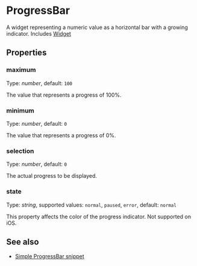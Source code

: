 # ProgressBar

A widget representing a numeric value as a horizontal bar with a growing indicator.
Includes [Widget](Widget.md)

## Properties

### maximum

Type: *number*, default: `100`

The value that represents a progress of 100%.

### minimum

Type: *number*, default: `0`

The value that represents a progress of 0%.

### selection

Type: *number*, default: `0`

The actual progress to be displayed.

### state

Type: *string*, supported values: `normal`, `paused`, `error`, default: `normal`

This property affects the color of the progress indicator. Not supported on iOS.


## See also

- [Simple ProgressBar snippet](https://github.com/eclipsesource/tabris-js/blob/master/snippets/progressbar/progressbar.js)
